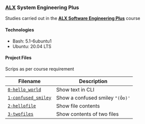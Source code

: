 ### [ALX](https://www.alxafrica.com/) System Engineering Plus

Studies carried out in the **[ALX Software Engineering Plus](https://www.alxafrica.com/software-engineering-plus/)** course

#### Technologies

* Bash:     5.1-6ubuntu1
* Ubuntu:   20.04 LTS

#### Project Files

Scrips as per course requirement

| Filename | Description |
| -------- | ----------- |
| [`0-hello_world`](0-hello_world) | Show text in CLI |
| [`1-confused_smiley`](1-confused_smiley) | Show a confused smiley `"(Ôo)'` |
| [`2-hellofile`](2-hellofile) | Show file contents |
| [`3-twofiles`](3-twofiles) | Show contents of two files |
